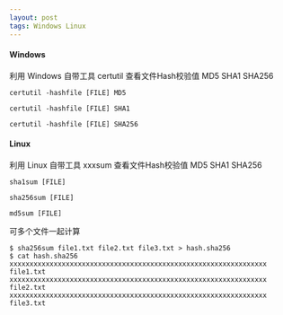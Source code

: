 ```yaml
---
layout: post
tags: Windows Linux
---
```


#### Windows

利用 Windows 自带工具 certutil 查看文件Hash校验值 MD5 SHA1 SHA256

```
certutil -hashfile [FILE] MD5

certutil -hashfile [FILE] SHA1

certutil -hashfile [FILE] SHA256
```

#### Linux

利用 Linux 自带工具 xxxsum 查看文件Hash校验值 MD5 SHA1 SHA256

```
sha1sum [FILE]

sha256sum [FILE]

md5sum [FILE]
```

可多个文件一起计算

```
$ sha256sum file1.txt file2.txt file3.txt > hash.sha256
$ cat hash.sha256
xxxxxxxxxxxxxxxxxxxxxxxxxxxxxxxxxxxxxxxxxxxxxxxxxxxxxxxxxxxxxxxx  file1.txt
xxxxxxxxxxxxxxxxxxxxxxxxxxxxxxxxxxxxxxxxxxxxxxxxxxxxxxxxxxxxxxxx  file2.txt
xxxxxxxxxxxxxxxxxxxxxxxxxxxxxxxxxxxxxxxxxxxxxxxxxxxxxxxxxxxxxxxx  file3.txt
```
